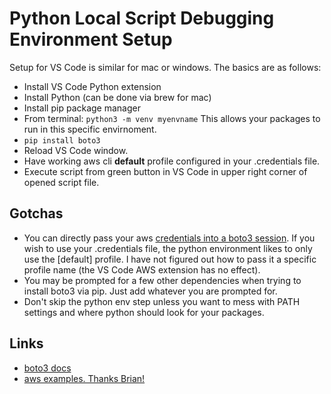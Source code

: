 # Python Local Script Debugging Environment Setup

Setup for VS Code is similar for mac or windows. The basics are as follows:

- Install VS Code Python extension
- Install Python (can be done via brew for mac)
- Install pip package manager
- From terminal: `python3 -m venv myenvname` This allows your packages to run in this specific envirnoment.
- `pip install boto3`
- Reload VS Code window.
- Have working aws cli **default** profile configured in your .credentials file.
- Execute script from green button in VS Code in upper right corner of opened script file.

## Gotchas

- You can directly pass your aws [credentials into a boto3 session](https://boto3.amazonaws.com/v1/documentation/api/latest/guide/configuration.html). If you wish to use your .credentials file, the python environment likes to only use the [default] profile. I have not figured out how to pass it a specific profile name (the VS Code AWS extension has no effect).
- You may be prompted for a few other dependencies when trying to install boto3 via pip. Just add whatever you are prompted for.
- Don't skip the python env step unless you want to mess with PATH settings and where python should look for your packages.

## Links

- [boto3 docs](https://boto3.amazonaws.com/v1/documentation/api/latest/guide/quickstart.html)
- [aws examples. Thanks Brian!](https://boto3.amazonaws.com/v1/documentation/api/latest/guide/sqs-example-using-queues.html)
